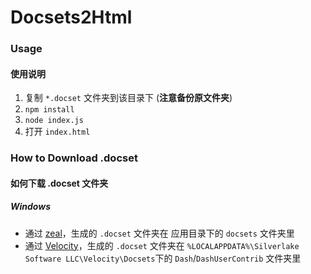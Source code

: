 # Docsets2Html

### Usage
#### 使用说明

1. 复制 `*.docset` 文件夹到该目录下 (**注意备份原文件夹**)
2. `npm install`
3. `node index.js`
4. 打开 `index.html`


### How to Download .docset
#### 如何下载 .docset 文件夹

##### Windows
* 通过 [zeal](https://zealdocs.org/download.html)，生成的 `.docset` 文件夹在 应用目录下的 `docsets` 文件夹里
* 通过 [Velocity](https://velocity.silverlakesoftware.com/)，生成的 `.docset` 文件夹在 `%LOCALAPPDATA%\Silverlake Software LLC\Velocity\Docsets`下的 `Dash`/`DashUserContrib` 文件夹里
